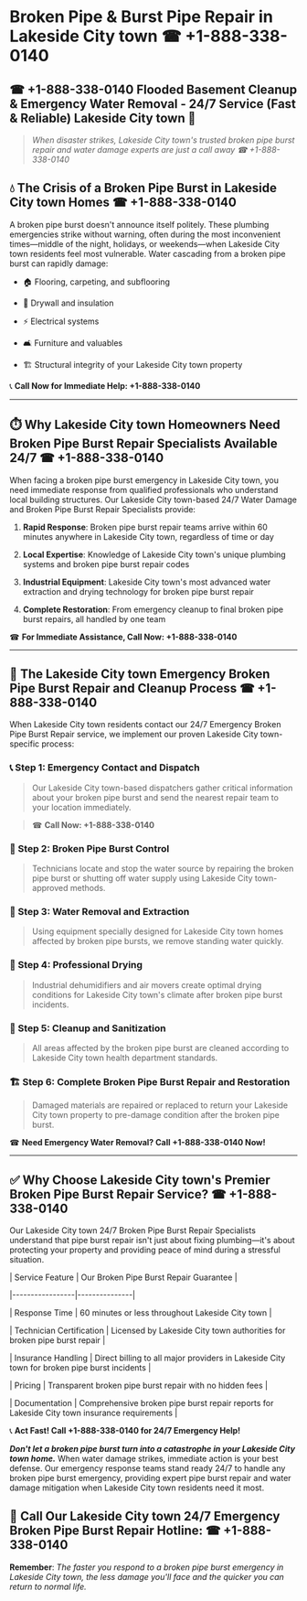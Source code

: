# Broken Pipe & Burst Pipe Repair in Lakeside City town ☎ +1-888-338-0140  
## ☎ +1-888-338-0140 Flooded Basement Cleanup & Emergency Water Removal - 24/7 Service (Fast & Reliable) Lakeside City town 🚨  

> *When disaster strikes, Lakeside City town's trusted broken pipe burst repair and water damage experts are just a call away ☎ +1-888-338-0140*  

## 💧 The Crisis of a Broken Pipe Burst in Lakeside City town Homes ☎ +1-888-338-0140  

A broken pipe burst doesn't announce itself politely. These plumbing emergencies strike without warning, often during the most inconvenient times—middle of the night, holidays, or weekends—when Lakeside City town residents feel most vulnerable. Water cascading from a broken pipe burst can rapidly damage:  

* 🏠 Flooring, carpeting, and subflooring  
* 🧱 Drywall and insulation  
* ⚡ Electrical systems  
* 🛋️ Furniture and valuables  
* 🏗️ Structural integrity of your Lakeside City town property  

📞 **Call Now for Immediate Help: +1-888-338-0140**  

---  

## ⏱️ Why Lakeside City town Homeowners Need Broken Pipe Burst Repair Specialists Available 24/7 ☎ +1-888-338-0140  

When facing a broken pipe burst emergency in Lakeside City town, you need immediate response from qualified professionals who understand local building structures. Our Lakeside City town-based 24/7 Water Damage and Broken Pipe Burst Repair Specialists provide:  

1. **Rapid Response**: Broken pipe burst repair teams arrive within 60 minutes anywhere in Lakeside City town, regardless of time or day  
2. **Local Expertise**: Knowledge of Lakeside City town's unique plumbing systems and broken pipe burst repair codes  
3. **Industrial Equipment**: Lakeside City town's most advanced water extraction and drying technology for broken pipe burst repair  
4. **Complete Restoration**: From emergency cleanup to final broken pipe burst repairs, all handled by one team  

☎ **For Immediate Assistance, Call Now: +1-888-338-0140**  

---  

## 🔧 The Lakeside City town Emergency Broken Pipe Burst Repair and Cleanup Process ☎ +1-888-338-0140  

When Lakeside City town residents contact our 24/7 Emergency Broken Pipe Burst Repair service, we implement our proven Lakeside City town-specific process:  

### 📞 Step 1: Emergency Contact and Dispatch  
> Our Lakeside City town-based dispatchers gather critical information about your broken pipe burst and send the nearest repair team to your location immediately.  
> ☎ **Call Now: +1-888-338-0140**  

### 🚿 Step 2: Broken Pipe Burst Control  
> Technicians locate and stop the water source by repairing the broken pipe burst or shutting off water supply using Lakeside City town-approved methods.  

### 🌊 Step 3: Water Removal and Extraction  
> Using equipment specially designed for Lakeside City town homes affected by broken pipe bursts, we remove standing water quickly.  

### 💨 Step 4: Professional Drying  
> Industrial dehumidifiers and air movers create optimal drying conditions for Lakeside City town's climate after broken pipe burst incidents.  

### 🧼 Step 5: Cleanup and Sanitization  
> All areas affected by the broken pipe burst are cleaned according to Lakeside City town health department standards.  

### 🏗️ Step 6: Complete Broken Pipe Burst Repair and Restoration  
> Damaged materials are repaired or replaced to return your Lakeside City town property to pre-damage condition after the broken pipe burst.  

☎ **Need Emergency Water Removal? Call +1-888-338-0140 Now!**  

---  

## ✅ Why Choose Lakeside City town's Premier Broken Pipe Burst Repair Service? ☎ +1-888-338-0140  

Our Lakeside City town 24/7 Broken Pipe Burst Repair Specialists understand that pipe burst repair isn't just about fixing plumbing—it's about protecting your property and providing peace of mind during a stressful situation.  

| Service Feature | Our Broken Pipe Burst Repair Guarantee |  
|-----------------|---------------|  
| Response Time | 60 minutes or less throughout Lakeside City town |  
| Technician Certification | Licensed by Lakeside City town authorities for broken pipe burst repair |  
| Insurance Handling | Direct billing to all major providers in Lakeside City town for broken pipe burst incidents |  
| Pricing | Transparent broken pipe burst repair with no hidden fees |  
| Documentation | Comprehensive broken pipe burst repair reports for Lakeside City town insurance requirements |  

📞 **Act Fast! Call +1-888-338-0140 for 24/7 Emergency Help!**  

***Don't let a broken pipe burst turn into a catastrophe in your Lakeside City town home.*** When water damage strikes, immediate action is your best defense. Our emergency response teams stand ready 24/7 to handle any broken pipe burst emergency, providing expert pipe burst repair and water damage mitigation when Lakeside City town residents need it most.  

## 📱 Call Our Lakeside City town 24/7 Emergency Broken Pipe Burst Repair Hotline: ☎ +1-888-338-0140  

**Remember**: *The faster you respond to a broken pipe burst emergency in Lakeside City town, the less damage you'll face and the quicker you can return to normal life.*